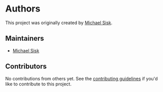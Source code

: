 # Authors

This project was originally created by [Michael Sisk][].

## Maintainers

- [Michael Sisk][]

## Contributors

No contributions from others yet. See the [contributing guidelines][] if you'd
like to contribute to this project.

[contributing guidelines]: https://github.com/mgsisk/remark-lint-config/blob/master/docs/CONTRIBUTING.md
[michael sisk]: https://mgsisk.com
